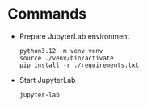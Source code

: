 # Commands

- Prepare JupyterLab environment

    ``` shell
    python3.12 -m venv venv
    source ./venv/bin/activate
    pip install -r ./requirements.txt
    ```

- Start JupyterLab

    ``` shell
    jupyter-lab
    ```
